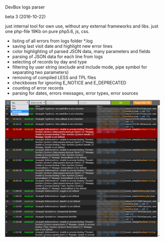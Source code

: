 DevBox logs parser

beta 3 (2016-10-22)

just internal tool for own use, without any external frameworks and libs. 
just one php-file 19Kb on pure php5.6, js, css.

- listing of all errors from logs folder *.log
- saving last visit date and highlight new error lines
- color highlighting of parsed JSON data, many parameters and fields
- parsing of JSON data for each line from logs
- selecting of records by day and type
- filtering by user string (exclude and include mode, pipe symbol for separating two parameters)
- removing of compiled LESS and TPL files
- checkboxes for ignoring E_NOTICE and E_DEPRECATED
- counting of error records
- parsing for dates, errors messages, error types, error sources

<img src="https://raw.githubusercontent.com/volkoleg/log/6552c21b65ba4e61adb13df08689d374017bf950/screenshot.png">
